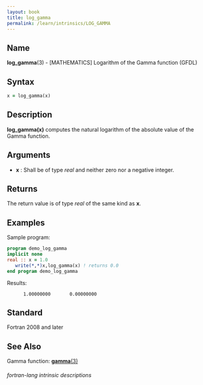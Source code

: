 ```yaml
---
layout: book
title: log_gamma
permalink: /learn/intrinsics/LOG_GAMMA
---
```

## __Name__

__log\_gamma__(3) - \[MATHEMATICS\] Logarithm of the Gamma function
(GFDL)

## __Syntax__
```fortran
x = log_gamma(x)
```
## __Description__

__log\_gamma(x)__ computes the natural logarithm of the absolute value of the Gamma function.

## __Arguments__

  - __x__
    : Shall be of type _real_ and neither zero nor a negative integer.

## __Returns__

The return value is of type _real_ of the same kind as __x__.

## __Examples__

Sample program:

```fortran
program demo_log_gamma
implicit none
real :: x = 1.0
   write(*,*)x,log_gamma(x) ! returns 0.0
end program demo_log_gamma
```
  Results:
```text
      1.00000000       0.00000000    
```
## __Standard__

Fortran 2008 and later

## __See Also__

Gamma function: [__gamma__(3)](GAMMA)

###### fortran-lang intrinsic descriptions
